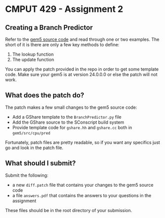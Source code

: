 # CMPUT 429 - Assignment 2

## Creating a Branch Predictor

Refer to the [gem5 source code](https://github.com/gem5/gem5/tree/stable/src/cpu/pred) and read through one or two examples. The short of it is there are only a few key methods to define:
1. The lookup function
2. The update function

You can apply the patch provided in the repo in order to get some template code. Make sure your gem5 is at version 24.0.0.0 or else the patch will not work.

## What does the patch do?

The patch makes a few small changes to the gem5 source code:
- Add a GShare template to the `BranchPredictor.py` file
- Add the GShare source to the SConscript build system
- Provide template code for `gshare.hh` and `gshare.cc` both in `gem5/src/cpu/pred`

Fortunately, patch files are pretty readable, so if you want any specifics just go and look in the patch file.

## What should I submit?

Submit the following:
- a new `diff.patch` file that contains your changes to the gem5 source code
- a file `answers.pdf` that contains the answers to your questions in the assignment

These files should be in the root directory of your submission.
